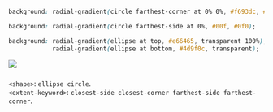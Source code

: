 ```css
background: radial-gradient(circle farthest-corner at 0% 0%, #f693dc, #ebf8e1 40%, #f69d3c 40%);

background: radial-gradient(circle farthest-side at 0%, #00f, #0f0);

background: radial-gradient(ellipse at top, #e66465, transparent 100%),
            radial-gradient(ellipse at bottom, #4d9f0c, transparent);
```

![](https://developer.mozilla.org/files/3795/radial%20gradient.png)


###
`<shape>`: `ellipse circle`.  
`<extent-keyword>`: `closest-side closest-corner farthest-side farthest-corner`.  
